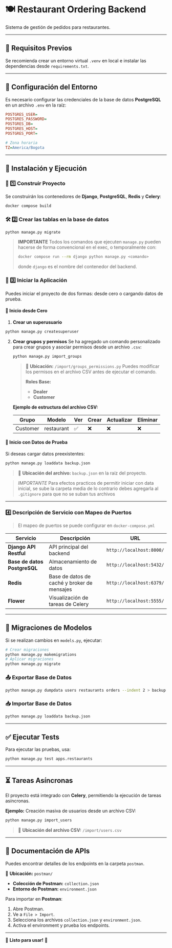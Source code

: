 # 🍽️ Restaurant Ordering Backend

Sistema de gestión de pedidos para restaurantes.

---

## 📌 Requisitos Previos

Se recomienda crear un entorno virtual `.venv` en local e instalar las dependencias desde `requirements.txt`.

---

## 📂 Configuración del Entorno

Es necesario configurar las credenciales de la base de datos **PostgreSQL** en un archivo `.env` en la raíz:

```ini
POSTGRES_USER=
POSTGRES_PASSWORD=
POSTGRES_DB=
POSTGRES_HOST=
POSTGRES_PORT=

# Zona horaria
TZ=America/Bogota
```

---

## 🚀 Instalación y Ejecución

### 🔧 1️⃣ Construir Proyecto

Se construirán los contenedores de **Django**, **PostgreSQL**, **Redis** y **Celery**:

```sh
docker compose build
```

### 🛠️ 2️⃣ Crear las tablas en la base de datos

```sh
python manage.py migrate
```

> **IMPORTANTE** Todos los comandos que ejecuten `manage.py` pueden hacerse de forma convencional en el exec, o temporalmente con:
>
> ```sh
> docker compose run --rm django python manage.py <comando>
> ```
>
> donde `django` es el nombre del contenedor del backend.

### 🚦 3️⃣ Iniciar la Aplicación

Puedes iniciar el proyecto de dos formas: desde cero o cargando datos de prueba.

#### 🔹 Inicio desde Cero

1. **Crear un superusuario**

```sh
python manage.py createsuperuser
```

2. **Crear grupos y permisos** Se ha agregado un comando personalizado para crear grupos y asociar permisos desde un archivo `.csv`:
   ```sh
   python manage.py import_groups
   ```
   > 📌 **Ubicación:** `/import/groups_permissions.py` Puedes modificar los permisos en el archivo CSV antes de ejecutar el comando.
   >
   > **Roles Base:**
   >
   > - **Dealer**
   > - **Customer**

   **Ejemplo de estructura del archivo CSV:**
   
   | Grupo   | Modelo    | Ver | Crear | Actualizar | Eliminar |
   |---------|----------|-----|-------|------------|----------|
   | Customer | restaurant | ✅ | ❌ | ❌ | ❌ |

#### 🔹 Inicio con Datos de Prueba

Si deseas cargar datos preexistentes:

```sh
python manage.py loaddata backup.json
```

> 📌 **Ubicación del archivo:** `backup.json` en la raíz del proyecto.

> *IMPORTANTE*
> Para efectos practicos de permitir iniciar con data inicial, se sube la carpeta media de lo contrario debes agregarla al `.gitignore` para que no se suban tus archivos
---

### 4️⃣ Descripción de Servicio con Mapeo de Puertos

> El mapeo de puertos se puede configurar en `docker-compose.yml`

| Servicio   | Descripción | URL |
|------------|------------|-----|
| **Django API Restful** | API principal del backend | `http://localhost:8000/` |
| **Base de datos PostgreSQL** | Almacenamiento de datos | `http://localhost:5432/` |
| **Redis** | Base de datos de caché y broker de mensajes | `http://localhost:6379/` |
| **Flower** | Visualización de tareas de Celery | `http://localhost:5555/` |

---

## 🔄 Migraciones de Modelos

Si se realizan cambios en `models.py`, ejecutar:

```sh
# Crear migraciones
python manage.py makemigrations
# Aplicar migraciones
python manage.py migrate
```

### 📤 Exportar Base de Datos

```sh
python manage.py dumpdata users restaurants orders --indent 2 > backup.json
```

### 📥 Importar Base de Datos

```sh
python manage.py loaddata backup.json
```

---

## ✅ Ejecutar Tests

Para ejecutar las pruebas, usa:

```sh
python manage.py test apps.restaurants
```

---

## ⏳ Tareas Asíncronas

El proyecto está integrado con **Celery**, permitiendo la ejecución de tareas asíncronas.

**Ejemplo:** Creación masiva de usuarios desde un archivo CSV:

```sh
python manage.py import_users
```

> 📌 **Ubicación del archivo CSV:** `/import/users.csv`

---

## 📖 Documentación de APIs

Puedes encontrar detalles de los endpoints en la carpeta `postman`.

📂 **Ubicación:** `postman/`

- **Colección de Postman:** `collection.json`
- **Entorno de Postman:** `environment.json`

Para importar en **Postman**:

1. Abre Postman.
2. Ve a `File > Import`.
3. Selecciona los archivos `collection.json` y `environment.json`.
4. Activa el environment y prueba los endpoints.

---

🎯 **Listo para usar!** 🚀
